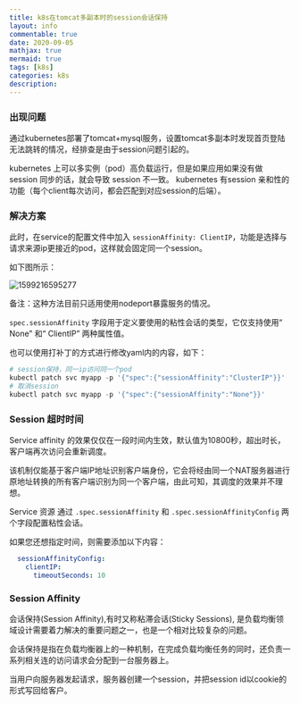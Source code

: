 ```yaml
---
title: k8s在tomcat多副本时的session会话保持
layout: info
commentable: true
date: 2020-09-05
mathjax: true
mermaid: true
tags: [k8s]
categories: k8s
description: 
---
```


### 出现问题

通过kubernetes部署了tomcat+mysql服务，设置tomcat多副本时发现首页登陆无法跳转的情况，经排查是由于session问题引起的。

kubernetes 上可以多实例（pod）高负载运行，但是如果应用如果没有做session 同步的话，就会导致 session 不一致。
kubernetes 有session 亲和性的功能（每个client每次访问，都会匹配到对应session的后端）。

<!--more-->

### 解决方案

此时，在service的配置文件中加入 `sessionAffinity: ClientIP`，功能是选择与请求来源ip更接近的pod，这样就会固定同一个session。

如下图所示：

![1599216595277](/images/2020/09/1599216595277.png)

备注：这种方法目前只适用使用nodeport暴露服务的情况。

`spec.sessionAffinity` 字段用于定义要使用的粘性会话的类型，它仅支持使用“ None” 和“ ClientIP” 两种属性值。

也可以使用打补丁的方式进行修改yaml内的内容，如下：

```powershell
# session保持，同一ip访问同一个pod
kubectl patch svc myapp -p '{"spec":{"sessionAffinity":"ClusterIP"}}'  
# 取消session 
kubectl patch svc myapp -p '{"spec":{"sessionAffinity":"None"}}'    
```

### Session 超时时间

Service affinity 的效果仅仅在一段时间内生效，默认值为10800秒，超出时长，客户端再次访问会重新调度。

该机制仅能基于客户端IP地址识别客户端身份，它会将经由同一个NAT服务器进行原地址转换的所有客户端识别为同一个客户端，由此可知，其调度的效果并不理想。

Service 资源 通过 `.spec.sessionAffinity` 和 `.spec.sessionAffinityConfig` 两个字段配置粘性会话。

如果您还想指定时间，则需要添加以下内容：

```yaml
  sessionAffinityConfig:
    clientIP:
      timeoutSeconds: 10
```

### Session Affinity

会话保持(Session Affinity),有时又称粘滞会话(Sticky Sessions), 是负载均衡领域设计需要着力解决的重要问题之一，也是一个相对比较复杂的问题。

会话保持是指在负载均衡器上的一种机制，在完成负载均衡任务的同时，还负责一系列相关连的访问请求会分配到一台服务器上｡

当用户向服务器发起请求，服务器创建一个session，并把session id以cookie的形式写回给客户。